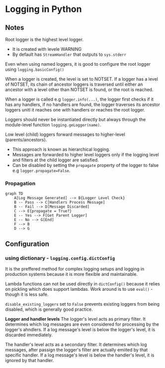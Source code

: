 # Logging in Python
## Notes 
Root logger is the highest level logger.
- It is created with levele WARNING
- By default has `StreamHandler` that outputs to `sys.stderr`

Even when using named loggers, it is good to configure the root logger using `logging.basicConfig()`

When a logger is created, the level is set to NOTSET. If a logger has a level of NOTSET, its chain of ancestor loggers is traversed until either an ancestor with a level other than NOTSET is found, or the root is reached.

When a logger is called e.g `logger.info(...)`, the logger first checks if it has any handlers, if no handlers are found, the logger traverses its ancestor loggers unitl it reaches one with handlers or reaches the root logger.

Loggers should never be instantiated directly but always through the module-level function `logging.geLogger(name)`.

Low level (child) loggers forward messages to higher-level (parents/ancestors).
- This approach is known as hierarchical logging.
- Messages are forwarded to higher level loggers only if the logging level and filters at the child logger are satisfied.
- Can be disabled by setting the `propagate` property of the logger to false e.g `logger.propagate=False`.

### Propagation
```mermaid
graph TD
    A[Log Message Generated] --> B{Logger Level Check}
    B -- Pass --> C[Handlers Process Message]
    B -- Fail --> D[Message Discarded]
    C --> E{propagate = True?}
    E -- Yes --> F[Get Parent Logger]
    E -- No --> G[End]
    F --> B
    D --> G
```

## Configuration
### using dictionary - `logging.config.dictConfig`
It is the preffered method for complex logging setups and logging in production systems because it is more flexible and maintainable.

Lambda functions can not be used directly in `dictConfig()` because it relies on pickling which does support lambdas. Work around is to use `eval()` - though it is less safe.

`disable_existing_loggers` set to `False` prevents existing loggers from being disabled, which is generally good practice.

**Logger and handler levels**
The logger's level acts as primary filter. It determines which log messages are even considered for processing by the logger's ahndlers. If a log message's level is below the logger's level, it is discarded immediately.

The handler's level acts as a secondary filter. It determines which log messages, after passign the logger's filter are actually emiited by that specific handler. If a log message's level is below the handler's level, it is ignored by that handler.

